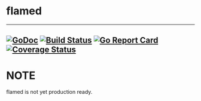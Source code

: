 # flamed

---------------------------------------------------------------
[![GoDoc](https://godoc.org/github.com/mkawserm/flamed?status.svg)](https://godoc.org/github.com/mkawserm/flamed)
[![Build Status](https://travis-ci.com/mkawserm/flamed.svg?branch=master)](https://travis-ci.com/mkawserm/flamed)
[![Go Report Card](https://goreportcard.com/badge/github.com/mkawserm/flamed)](https://goreportcard.com/report/github.com/mkawserm/flamed)
[![Coverage Status](https://coveralls.io/repos/github/mkawserm/flamed/badge.svg?branch=master)](https://coveralls.io/github/mkawserm/flamed?branch=master)
---------------------------------------------------------------




# NOTE

flamed is not yet production ready.